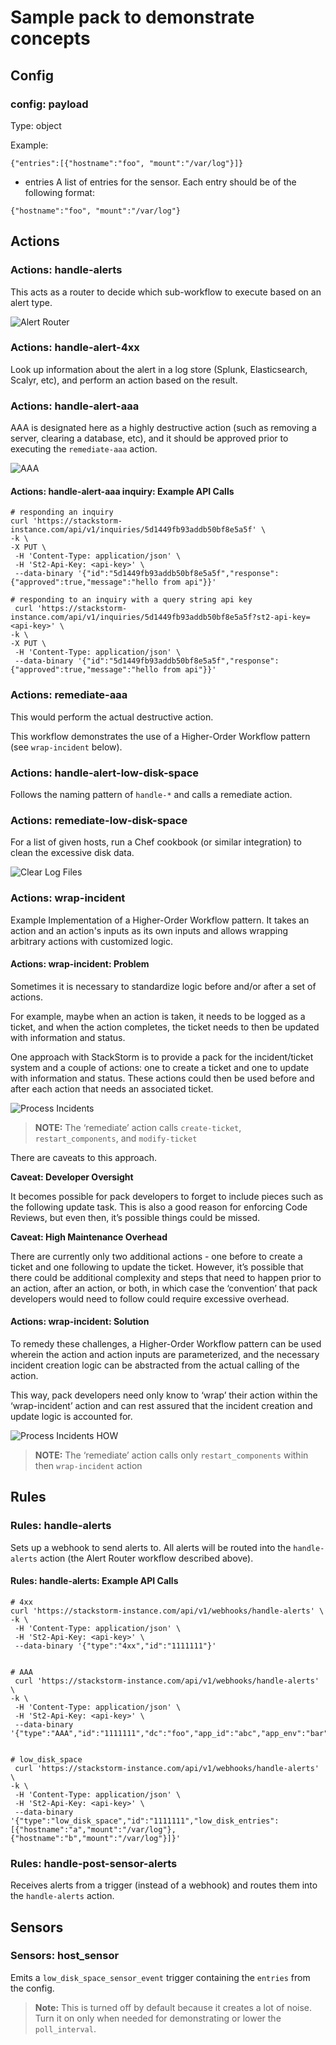 # Sample pack to demonstrate concepts

## Config

### config: payload
Type: object

Example:
```
{"entries":[{"hostname":"foo", "mount":"/var/log"}]}
```

- entries
A list of entries for the sensor.  Each entry should be of the following format:
```
{"hostname":"foo", "mount":"/var/log"}
```

## Actions

### Actions: handle-alerts
This acts as a router to decide which sub-workflow to execute based on an alert type.

![Alert Router](/img/use-cases-alert-router.jpg)

### Actions: handle-alert-4xx
Look up information about the alert in a log store (Splunk, Elasticsearch, Scalyr, etc), and perform an action based on the result.

### Actions: handle-alert-aaa
AAA is designated here as a highly destructive action (such as removing a server, clearing a database, etc), and it should be approved prior to executing the `remediate-aaa` action.

![AAA](/img/use-cases-aaa.jpg)

#### Actions: handle-alert-aaa inquiry: Example API Calls
```
# responding an inquiry
curl 'https://stackstorm-instance.com/api/v1/inquiries/5d1449fb93addb50bf8e5a5f' \
-k \
-X PUT \
 -H 'Content-Type: application/json' \
 -H 'St2-Api-Key: <api-key>' \
 --data-binary '{"id":"5d1449fb93addb50bf8e5a5f","response":{"approved":true,"message":"hello from api"}}'

# responding to an inquiry with a query string api key
 curl 'https://stackstorm-instance.com/api/v1/inquiries/5d1449fb93addb50bf8e5a5f?st2-api-key=<api-key>' \
-k \
-X PUT \
 -H 'Content-Type: application/json' \
 --data-binary '{"id":"5d1449fb93addb50bf8e5a5f","response":{"approved":true,"message":"hello from api"}}'

```

### Actions: remediate-aaa
This would perform the actual destructive action.

This workflow demonstrates the use of a Higher-Order Workflow pattern (see `wrap-incident` below).

### Actions: handle-alert-low-disk-space
Follows the naming pattern of `handle-*` and calls a remediate action.

### Actions: remediate-low-disk-space
For a list of given hosts, run a Chef cookbook (or similar integration) to clean the excessive disk data.

![Clear Log Files](/img/use-cases-clear-log-files.jpg)

### Actions: wrap-incident
Example Implementation of a Higher-Order Workflow pattern.  It takes an action and an action's inputs as its own inputs and allows wrapping arbitrary actions with customized logic.

#### Actions: wrap-incident: Problem

Sometimes it is necessary to standardize logic before and/or after a set of actions.

For example, maybe when an action is taken, it needs to be logged as a ticket, and when the action completes, the ticket needs to then be updated with information and status.

One approach with StackStorm is to provide a pack for the incident/ticket system and a couple of actions: one to create a ticket and one to update with information and status. These actions could then be used before and after each action that needs an associated ticket.

![Process Incidents](/img/use-cases-process-incidents.jpg)

> **NOTE:** The ‘remediate’ action calls `create-ticket`, `restart_components`, and `modify-ticket`

There are caveats to this approach.

**Caveat: Developer Oversight**

It becomes possible for pack developers to forget to include pieces such as the following update task.  This is also a good reason for enforcing Code Reviews, but even then, it’s possible things could be missed.

**Caveat: High Maintenance Overhead**

There are currently only two additional actions - one before to create a ticket and one following to update the ticket.  However, it’s possible that there could be additional complexity and steps that need to happen prior to an action, after an action, or both, in which case the ‘convention’ that pack developers would need to follow could require excessive overhead.


#### Actions: wrap-incident: Solution

To remedy these challenges, a Higher-Order Workflow pattern can be used wherein the action and action inputs are parameterized, and the necessary incident creation logic can be abstracted from the actual calling of the action.

This way, pack developers need only know to ‘wrap’ their action within the ‘wrap-incident’ action and can rest assured that the incident creation and update logic is accounted for.

![Process Incidents HOW](/img/use-cases-process-incidents-higher-order-workflow.jpg)

> **NOTE:** The ‘remediate’ action calls only `restart_components` within then `wrap-incident` action

## Rules

### Rules: handle-alerts

Sets up a webhook to send alerts to.  All alerts will be routed into the `handle-alerts` action (the Alert Router workflow described above).

#### Rules: handle-alerts: Example API Calls
```
# 4xx
curl 'https://stackstorm-instance.com/api/v1/webhooks/handle-alerts' \
-k \
 -H 'Content-Type: application/json' \
 -H 'St2-Api-Key: <api-key>' \
 --data-binary '{"type":"4xx","id":"1111111"}'


# AAA
 curl 'https://stackstorm-instance.com/api/v1/webhooks/handle-alerts' \
-k \
 -H 'Content-Type: application/json' \
 -H 'St2-Api-Key: <api-key>' \
 --data-binary '{"type":"AAA","id":"1111111","dc":"foo","app_id":"abc","app_env":"bar"}'


# low_disk_space
 curl 'https://stackstorm-instance.com/api/v1/webhooks/handle-alerts' \
-k \
 -H 'Content-Type: application/json' \
 -H 'St2-Api-Key: <api-key>' \
 --data-binary '{"type":"low_disk_space","id":"1111111","low_disk_entries":[{"hostname":"a","mount":"/var/log"},{"hostname":"b","mount":"/var/log"}]}'
```

### Rules: handle-post-sensor-alerts

Receives alerts from a trigger (instead of a webhook) and routes them into the `handle-alerts` action.

## Sensors

### Sensors: host_sensor
Emits a `low_disk_space_sensor_event` trigger containing the `entries` from the config.

> **Note:** This is turned off by default because it creates a lot of noise.  Turn it on only when needed for demonstrating or lower the `poll_interval`.


